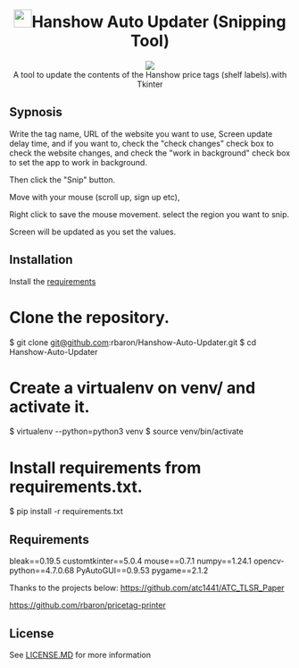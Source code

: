
<h1 align='center'> <img width=32 src='https://static.wikia.nocookie.net/computer-software-and-video-games/images/9/94/Snipping_Tool_10_Icon.png/revision/latest?cb=20170128223105'>Hanshow Auto Updater (Snipping Tool)</h1>
<p align='center'>
    <img src='../../_img/snipping_tool.PNG'><br/>
    A tool to update the contents of the Hanshow price tags (shelf labels).with Tkinter 
</p>

## Sypnosis

Write the tag name, URL of the website you want to use, Screen update delay time, and if you want to, check the "check changes" check box to check the website changes, and check the "work in background" check box to set the app to work in background. 

Then click the "Snip"  button. 

Move with your mouse (scroll up, sign up etc), 

Right click to save the mouse movement.
select the region you want to snip.


Screen will be updated as you set the values.




## Installation

Install the [requirements](#requirements)
# Clone the repository.
$ git clone git@github.com:rbaron/Hanshow-Auto-Updater.git
$ cd Hanshow-Auto-Updater
# Create a virtualenv on venv/ and activate it.
$ virtualenv --python=python3 venv
$ source venv/bin/activate
# Install requirements from requirements.txt.
$ pip install -r requirements.txt


## Requirements
bleak==0.19.5
customtkinter==5.0.4
mouse==0.7.1
numpy==1.24.1
opencv-python==4.7.0.68
PyAutoGUI==0.9.53
pygame==2.1.2





Thanks to the projects below: 
https://github.com/atc1441/ATC_TLSR_Paper

https://github.com/rbaron/pricetag-printer

## License

See [LICENSE.MD](../../LICENSE.MD) for more information
